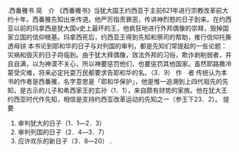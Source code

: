 .西番雅书 
简　介 
《西番雅书》当犹大国王约西亚于主前621年进行宗教改革前大约十年，西番雅先知出来传道。他严厉指责罪恶，传讲神烈怒的日子到来。在约西亚以前的玛拿西是犹大国v史上最坏的王，他疯狂地进行外邦偶像的崇拜，毁掉国家立国的信仰根基。玛拿西死后，约西亚王得到先知和祭司的帮助，推行信仰托撕透母铩 
本书论到耶和华的日子与对列国的审判，都是先知们常提起的一些论题：灾祸和毁灭的日子将临到。由于犹大拜偶像，效法外邦的习俗，欺诈剥削弱者，并且自满，以为神漠不关心，所以神要惩罚他们，也要惩罚其他国家。虽然耶路撒冷蒙受灾难，将来必定托耍万民都要求告耶和华的名。（3．9） 
作　者 
传统认为本书的作者是西番雅，名字意思是「耶和华保护」，他是惟一追溯到上四代祖先的先知，是古示的儿子和希西家王的玄孙（1．1），来自颇有财势的家族。他在犹大王约西亚时代作先知，相信是支持约西亚改革运动的先知之一（参王下23．2）。 
提　要 
1. 审判犹大的日子（1．1―2．3） 
2. 审判列国的日子（2．4―3．7） 
3. 应许欢乐的新日子（3．8―20） 
.